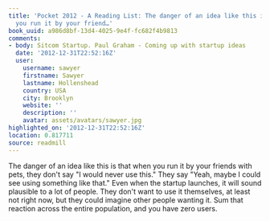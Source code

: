 ```yaml
---
title: 'Pocket 2012 - A Reading List: The danger of an idea like this is that when
  you run it by your friend…'
book_uuid: a986d8bf-13d4-4025-9e4f-fc682f4b9813
comments:
- body: Sitcom Startup. Paul Graham - Coming up with startup ideas
  date: '2012-12-31T22:52:16Z'
  user:
    username: sawyer
    firstname: Sawyer
    lastname: Hollenshead
    country: USA
    city: Brooklyn
    website: ''
    description: ''
    avatar: assets/avatars/sawyer.jpg
highlighted_on: '2012-12-31T22:52:16Z'
location: 0.817711
source: readmill
---
```


The danger of an idea like this is that when you run it by your friends with pets, they don't say "I would never use this." They say "Yeah, maybe I could see using something like that." Even when the startup launches, it will sound plausible to a lot of people. They don't want to use it themselves, at least not right now, but they could imagine other people wanting it. Sum that reaction across the entire population, and you have zero users.